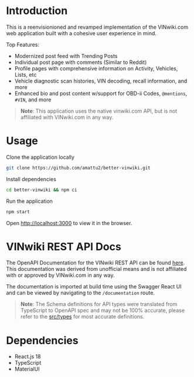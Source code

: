 # Introduction

This is a reenvisionioned and revamped implementation of the VINwiki.com web application
built with a cohesive user experience in mind.

Top Features:

- Modernized post feed with Trending Posts
- Individual post page with comments (Similar to Reddit)
- Profile pages with comprehensive information on Activity, Vehicles, Lists, etc
- Vehicle diagnostic scan histories, VIN decoding, recall information, and more
- Enhanced bio and post content w/support for OBD-ii Codes, `@mentions`, `#VIN`,
and more

> **Note**: This application uses the native vinwiki.com API,
> but is not affiliated with VINwiki.com in any way.

# Usage

Clone the application locally

```bash
git clone https://github.com/amattu2/better-vinwiki.git
```

Install dependencies

```bash
cd better-vinwiki && npm ci
```

Run the application

```bash
npm start
```

Open [http://localhost:3000](http://localhost:3000) to view it in the browser.

# VINwiki REST API Docs

The OpenAPI Documentation for the VINwiki REST API can be found [here](./openapi.yml).
This documentation was derived from unofficial means and is not affiliated with
or approved by VINwiki.com in any way.

The documentation is imported at build time using the Swagger React UI and can
be viewed by navigating to the `/documentation` route.

> **Note**: The Schema definitions for API types were translated from TypeScript
> to OpenAPI spec and may not be 100% accurate, please refer to the [src/types](./src/types)
> for most accurate definitions.

# Dependencies

- React.js 18
- TypeScript
- MaterialUI
